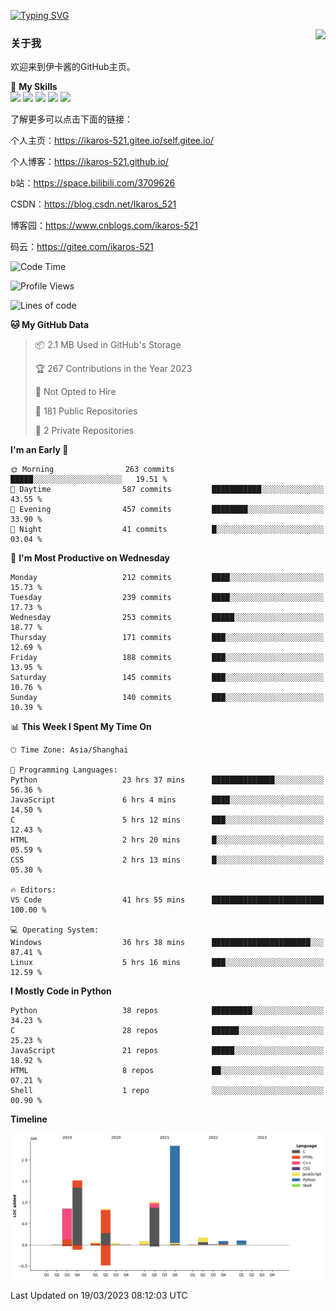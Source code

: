 [![Typing SVG](https://readme-typing-svg.herokuapp.com?size=25&duration=2500&color=8C43EA&vCenter=true&width=200&height=40&lines=Hi+Welcome+%F0%9F%91%8B%F0%9F%8F%BB;I'm+Love丶伊卡洛斯)](https://git.io/typing-svg)

<a href="#">
  <img align="right" src="https://github-readme-stats.vercel.app/api?username=Ikaros-521&count_private=true&show_icons=true&bg_color=15,f2f7fd,E0EAFC" />
</a>

### 关于我

欢迎来到伊卡酱的GitHub主页。

🌟 **My Skills**  
![](https://img.shields.io/badge/-C-A8B9CC?style=flat-square&logo=C&logoColor=fff)
![](https://img.shields.io/badge/-Python-3776AB?style=flat-square&logo=Python&logoColor=fff)
![](https://img.shields.io/badge/-JavaScript-F7DF1E?style=flat-square&logo=JavaScript&logoColor=fff)
![](https://img.shields.io/badge/-C++-00599C?style=flat-square&logo=Cpp&logoColor=fff)
![](https://img.shields.io/badge/-Linux-000000?style=flat-square&logo=Linux&logoColor=fff)

了解更多可以点击下面的链接：

个人主页：https://ikaros-521.gitee.io/self.gitee.io/

个人博客：https://ikaros-521.github.io/   

b站：https://space.bilibili.com/3709626

CSDN：https://blog.csdn.net/Ikaros_521

博客园：https://www.cnblogs.com/ikaros-521

码云：https://gitee.com/ikaros-521

<!--START_SECTION:waka-->
![Code Time](http://img.shields.io/badge/Code%20Time-36%20hrs%203%20mins-blue)

![Profile Views](http://img.shields.io/badge/Profile%20Views-83-blue)

![Lines of code](https://img.shields.io/badge/From%20Hello%20World%20I%27ve%20Written-7.1%20million%20lines%20of%20code-blue)

**🐱 My GitHub Data** 

> 📦 2.1 MB Used in GitHub's Storage 
 > 
> 🏆 267 Contributions in the Year 2023
 > 
> 🚫 Not Opted to Hire
 > 
> 📜 181 Public Repositories 
 > 
> 🔑 2 Private Repositories 
 > 
**I'm an Early 🐤** 

```text
🌞 Morning                263 commits         █████░░░░░░░░░░░░░░░░░░░░   19.51 % 
🌆 Daytime                587 commits         ███████████░░░░░░░░░░░░░░   43.55 % 
🌃 Evening                457 commits         ████████░░░░░░░░░░░░░░░░░   33.90 % 
🌙 Night                  41 commits          █░░░░░░░░░░░░░░░░░░░░░░░░   03.04 % 
```
📅 **I'm Most Productive on Wednesday** 

```text
Monday                   212 commits         ████░░░░░░░░░░░░░░░░░░░░░   15.73 % 
Tuesday                  239 commits         ████░░░░░░░░░░░░░░░░░░░░░   17.73 % 
Wednesday                253 commits         █████░░░░░░░░░░░░░░░░░░░░   18.77 % 
Thursday                 171 commits         ███░░░░░░░░░░░░░░░░░░░░░░   12.69 % 
Friday                   188 commits         ███░░░░░░░░░░░░░░░░░░░░░░   13.95 % 
Saturday                 145 commits         ███░░░░░░░░░░░░░░░░░░░░░░   10.76 % 
Sunday                   140 commits         ███░░░░░░░░░░░░░░░░░░░░░░   10.39 % 
```


📊 **This Week I Spent My Time On** 

```text
🕑︎ Time Zone: Asia/Shanghai

💬 Programming Languages: 
Python                   23 hrs 37 mins      ██████████████░░░░░░░░░░░   56.36 % 
JavaScript               6 hrs 4 mins        ████░░░░░░░░░░░░░░░░░░░░░   14.50 % 
C                        5 hrs 12 mins       ███░░░░░░░░░░░░░░░░░░░░░░   12.43 % 
HTML                     2 hrs 20 mins       █░░░░░░░░░░░░░░░░░░░░░░░░   05.59 % 
CSS                      2 hrs 13 mins       █░░░░░░░░░░░░░░░░░░░░░░░░   05.30 % 

🔥 Editors: 
VS Code                  41 hrs 55 mins      █████████████████████████   100.00 % 

💻 Operating System: 
Windows                  36 hrs 38 mins      ██████████████████████░░░   87.41 % 
Linux                    5 hrs 16 mins       ███░░░░░░░░░░░░░░░░░░░░░░   12.59 % 
```

**I Mostly Code in Python** 

```text
Python                   38 repos            █████████░░░░░░░░░░░░░░░░   34.23 % 
C                        28 repos            ██████░░░░░░░░░░░░░░░░░░░   25.23 % 
JavaScript               21 repos            █████░░░░░░░░░░░░░░░░░░░░   18.92 % 
HTML                     8 repos             ██░░░░░░░░░░░░░░░░░░░░░░░   07.21 % 
Shell                    1 repo              ░░░░░░░░░░░░░░░░░░░░░░░░░   00.90 % 
```



**Timeline**

![Lines of Code chart](https://raw.githubusercontent.com/Ikaros-521/Ikaros-521/main/assets/bar_graph.png)


 Last Updated on 19/03/2023 08:12:03 UTC
<!--END_SECTION:waka-->


<!--
**Ikaros-521/Ikaros-521** is a ✨ _special_ ✨ repository because its `README.md` (this file) appears on your GitHub profile.

Here are some ideas to get you started:

- 🔭 I’m currently working on ...
- 🌱 I’m currently learning ...
- 👯 I’m looking to collaborate on ...
- 🤔 I’m looking for help with ...
- 💬 Ask me about ...
- 📫 How to reach me: ...
- 😄 Pronouns: ...
- ⚡ Fun fact: ...
-->
